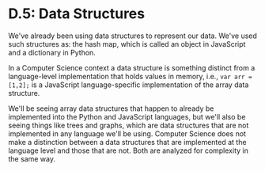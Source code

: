 # D.5: Data Structures

We've already been using data structures to represent our data. We've used such structures as: the hash map, which is called an object in JavaScript and a dictionary in Python.

In a Computer Science context a data structure is something distinct from a language-level implementation that holds values in memory, i.e., `var arr = [1,2];` is a JavaScript language-specific implementation of the array data structure.

We'll be seeing array data structures that happen to already be implemented into the Python and JavaScript languages, but we'll also be seeing things like trees and graphs, which are data structures that are not implemented in any language we'll be using. Computer Science does not make a distinction between a data structures that are implemented at the language level and those that are not. Both are analyzed for complexity in the same way.

